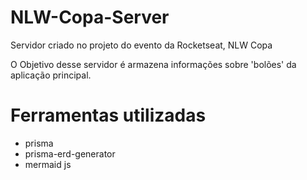 # NLW-Copa-Server
Servidor criado no projeto do evento da Rocketseat, NLW Copa

O Objetivo desse servidor é armazena informações sobre 'bolões' da aplicação principal.

# Ferramentas utilizadas
- prisma
- prisma-erd-generator
- mermaid js
